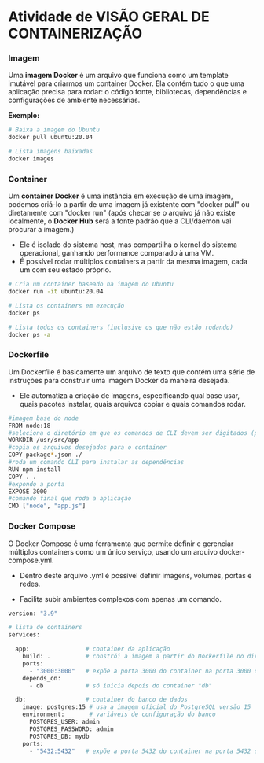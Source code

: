 # Atividade de VISÃO GERAL DE CONTAINERIZAÇÃO

### **Imagem**
Uma **imagem Docker** é um arquivo que funciona como um template imutável para criarmos um container Docker. Ela contém tudo o que uma aplicação precisa para rodar: o código fonte, bibliotecas, dependências e configurações de ambiente necessárias.

**Exemplo:**
```bash
# Baixa a imagem do Ubuntu
docker pull ubuntu:20.04

# Lista imagens baixadas
docker images
```

### **Container**

Um **container Docker** é uma instância em execução de uma imagem, podemos criá-lo a partir de uma imagem já existente com "docker pull" ou diretamente com "docker run" (após checar se o arquivo já não existe localmente, o **Docker Hub** será a fonte padrão que a CLI/daemon vai procurar a imagem.)

- Ele é isolado do sistema host, mas compartilha o kernel do sistema operacional, ganhando performance comparado à uma VM.
- É possível rodar múltiplos containers a partir da mesma imagem, cada um com seu estado próprio.

```bash
# Cria um container baseado na imagem do Ubuntu
docker run -it ubuntu:20.04

# Lista os containers em execução
docker ps

# Lista todos os containers (inclusive os que não estão rodando)
docker ps -a
```

### **Dockerfile**

Um Dockerfile é basicamente um arquivo de texto que contém uma série de instruções para construir uma imagem Docker da maneira desejada.

- Ele automatiza a criação de imagens, especificando qual base usar, quais pacotes instalar, quais arquivos copiar e quais comandos rodar.

```bash
#imagem base do node
FROM node:18 
#seleciona o diretório em que os comandos de CLI devem ser digitados (parecido com "cd")
WORKDIR /usr/src/app
#copia os arquivos desejados para o container
COPY package*.json ./
#roda um comando CLI para instalar as dependências
RUN npm install
COPY . .
#expondo a porta
EXPOSE 3000
#comando final que roda a aplicação
CMD ["node", "app.js"]
```

### **Docker Compose**

O Docker Compose é uma ferramenta que permite definir e gerenciar múltiplos containers como um único serviço, usando um arquivo docker-compose.yml.

- Dentro deste arquivo .yml é possível definir imagens, volumes, portas e redes.

- Facilita subir ambientes complexos com apenas um comando.

```bash
version: "3.9"       

# lista de containers
services:            

  app:                # container da aplicação
    build: .          # constrói a imagem a partir do Dockerfile no diretório atual
    ports:
      - "3000:3000"   # expõe a porta 3000 do container na porta 3000 do host
    depends_on:
      - db            # só inicia depois do container "db"

  db:                 # container do banco de dados
    image: postgres:15 # usa a imagem oficial do PostgreSQL versão 15
    environment:       # variáveis de configuração do banco
      POSTGRES_USER: admin
      POSTGRES_PASSWORD: admin
      POSTGRES_DB: mydb
    ports:
      - "5432:5432"   # expõe a porta 5432 do container na porta 5432 do host
```



